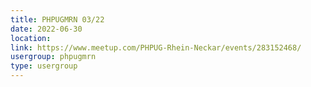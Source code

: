 ```yaml
---
title: PHPUGMRN 03/22
date: 2022-06-30
location: 
link: https://www.meetup.com/PHPUG-Rhein-Neckar/events/283152468/
usergroup: phpugmrn
type: usergroup
---
```

